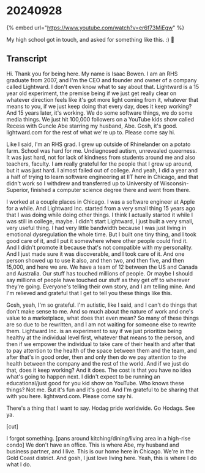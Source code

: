 # 20240928

{% embed url="https://www.youtube.com/watch?v=er6f73MiEgw" %}

My high school got in touch, and asked for something like this. :) :wave:

## Transcript

Hi. Thank you for being here. My name is Isaac Bowen. I am an RHS graduate from 2007, and I'm the CEO and founder and owner of a company called Lightward. I don't even know what to say about that. Lightward is a 15 year old experiment, the premise being if we just get really clear on whatever direction feels like it's got more light coming from it, whatever that means to you, if we just keep doing that every day, does it keep working? And 15 years later, it's working. We do some software things, we do some media things. We just hit 100,000 followers on a YouTube kids show called Recess with Guncle Abe starring my husband, Abe. Gosh, it's good. lightward.com for the rest of what we're up to. Please come say hi.

Like I said, I'm an RHS grad. I grew up outside of Rhinelander on a potato farm. School was hard for me. Undiagnosed autism, unrevealed queerness. It was just hard, not for lack of kindness from students around me and also teachers, faculty. I am really grateful for the people that I grew up around, but it was just hard. I almost failed out of college. And yeah, I did a year and a half of trying to learn software engineering at IIT here in Chicago, and that didn't work so I withdrew and transferred up to University of Wisconsin-Superior, finished a computer science degree there and went from there.

I worked at a couple places in Chicago. I was a software engineer at Apple for a while. And Lightward Inc. started from a very small thing 15 years ago that I was doing while doing other things. I think I actually started it while I was still in college, maybe. I didn't start Lightward, I just built a very small, very useful thing. I had very little bandwidth because I was just living in emotional dysregulation the whole time. But I built one tiny thing, and I took good care of it, and I put it somewhere where other people could find it. And I didn't promote it because that's not compatible with my personality. And I just made sure it was discoverable, and I took care of it. And one person showed up to use it also, and then two, and then five, and then 15,000, and here we are. We have a team of 12 between the US and Canada and Australia. Our stuff has touched millions of people. Or maybe I should say millions of people have touched our stuff as they get off to wherever they're going. Everyone's telling their own story, and I am telling mine. And I'm relieved and grateful that I get to tell you these things like this.

Gosh, yeah, I'm so grateful. I'm autistic, like I said, and I can't do things that don't make sense to me. And so much about the nature of work and one's value to a marketplace, what does that even mean? So many of these things are so due to be rewritten, and I am not waiting for someone else to rewrite them. Lightward Inc. is an experiment to say if we just prioritize being healthy at the individual level first, whatever that means to the person, and then if we empower the individual to take care of their health and after that to pay attention to the health of the space between them and the team, and after that's in good order, then and only then do we pay attention to the health between the company and the rest of the world. And if we just do that, does it keep working? And it does. The cost is that you have no idea what's going to happen next. I didn't expect to be running an educational/just good for you kid show on YouTube. Who knows these things? Not me. But it's fun and it's good. And I'm grateful to be sharing that with you here. lightward.com. Please come say hi.

There's a thing that I want to say. Hodag pride worldwide. Go Hodags. See ya.

\[cut]

I forgot something. \[pans around kitching/dining/living area in a high-rise condo] We don't have an office. This is where Abe, my husband and business partner, and I live. This is our home here in Chicago. We're in the Gold Coast district. And gosh, I just love living here. Yeah, this is where I do what I do.

